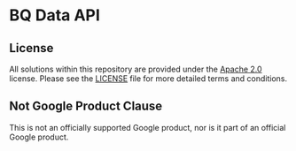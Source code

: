 # BQ Data API

## License

All solutions within this repository are provided under the
[Apache 2.0](https://www.apache.org/licenses/LICENSE-2.0) license.
Please see the [LICENSE](./LICENSE) file for more detailed terms and conditions.

## Not Google Product Clause

This is not an officially supported Google product, nor is it part of an
official Google product.